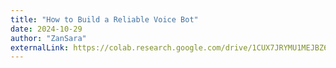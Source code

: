 ```yaml
---
title: "How to Build a Reliable Voice Bot"
date: 2024-10-29
author: "ZanSara"
externalLink: https://colab.research.google.com/drive/1CUX7JRYMU1MEJBZ6lWMg5EThPew19Zjs?usp=sharing
---
```

